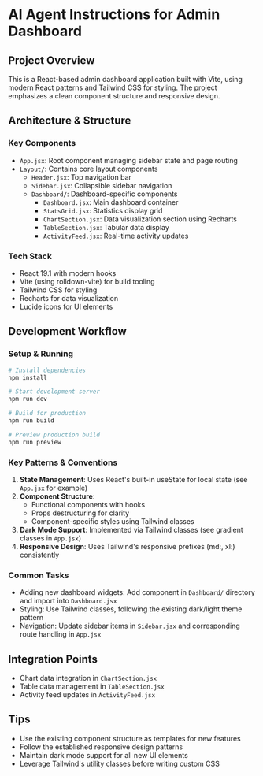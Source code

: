 # AI Agent Instructions for Admin Dashboard

## Project Overview
This is a React-based admin dashboard application built with Vite, using modern React patterns and Tailwind CSS for styling. The project emphasizes a clean component structure and responsive design.

## Architecture & Structure

### Key Components
- `App.jsx`: Root component managing sidebar state and page routing
- `Layout/`: Contains core layout components
  - `Header.jsx`: Top navigation bar
  - `Sidebar.jsx`: Collapsible sidebar navigation
  - `Dashboard/`: Dashboard-specific components
    - `Dashboard.jsx`: Main dashboard container
    - `StatsGrid.jsx`: Statistics display grid
    - `ChartSection.jsx`: Data visualization section using Recharts
    - `TableSection.jsx`: Tabular data display
    - `ActivityFeed.jsx`: Real-time activity updates

### Tech Stack
- React 19.1 with modern hooks
- Vite (using rolldown-vite) for build tooling
- Tailwind CSS for styling
- Recharts for data visualization
- Lucide icons for UI elements

## Development Workflow

### Setup & Running
```bash
# Install dependencies
npm install

# Start development server
npm run dev

# Build for production
npm run build

# Preview production build
npm run preview
```

### Key Patterns & Conventions
1. **State Management**: Uses React's built-in useState for local state (see `App.jsx` for example)
2. **Component Structure**: 
   - Functional components with hooks
   - Props destructuring for clarity
   - Component-specific styles using Tailwind classes
3. **Dark Mode Support**: Implemented via Tailwind classes (see gradient classes in `App.jsx`)
4. **Responsive Design**: Uses Tailwind's responsive prefixes (md:, xl:) consistently

### Common Tasks
- Adding new dashboard widgets: Add component in `Dashboard/` directory and import into `Dashboard.jsx`
- Styling: Use Tailwind classes, following the existing dark/light theme pattern
- Navigation: Update sidebar items in `Sidebar.jsx` and corresponding route handling in `App.jsx`

## Integration Points
- Chart data integration in `ChartSection.jsx`
- Table data management in `TableSection.jsx`
- Activity feed updates in `ActivityFeed.jsx`

## Tips
- Use the existing component structure as templates for new features
- Follow the established responsive design patterns
- Maintain dark mode support for all new UI elements
- Leverage Tailwind's utility classes before writing custom CSS